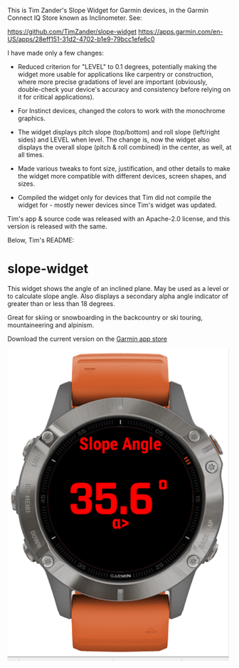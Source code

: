 This is Tim Zander's Slope Widget for Garmin devices, in the Garmin Connect IQ Store known as Inclinometer.  See:

 https://github.com/TimZander/slope-widget
 https://apps.garmin.com/en-US/apps/28eff151-31d2-4702-b1e9-79bcc1efe6c0

I have made only a few changes:

 - Reduced criterion for "LEVEL" to 0.1 degrees, potentially making the widget more usable for applications like carpentry or construction, where more precise gradations of level are important (obviously, double-check your device's accuracy and consistency before relying on it for critical applications).

 - For Instinct devices, changed the colors to work with the monochrome graphics.

 - The widget displays pitch slope (top/bottom) and roll slope (left/right sides) and LEVEL when level.  The change is, now the widget also displays the overall slope (pitch & roll combined) in the center, as well, at all times.

 - Made various tweaks to font size, justification, and other details to make the widget more compatible with different devices, screen shapes, and sizes.

 - Compiled the widget only for devices that Tim did not compile the widget for - mostly newer devices since Tim's widget was updated.

 Tim's app & source code was released with an Apache-2.0 license, and this version is released with the same.

 Below, Tim's README:


# slope-widget

This widget shows the angle of an inclined plane. May be used as a level or to calculate slope angle. Also displays a secondary alpha angle indicator of greater than or less than 18 degrees.

Great for skiing or snowboarding in the backcountry or ski touring, mountaineering and alpinism.

Download the current version on the [Garmin app store](https://apps.garmin.com/en-US/apps/28eff151-31d2-4702-b1e9-79bcc1efe6c0)

![main screenshot](https://raw.githubusercontent.com/TimZander/slope-widget/main/doc/WatchCapture.PNG)

